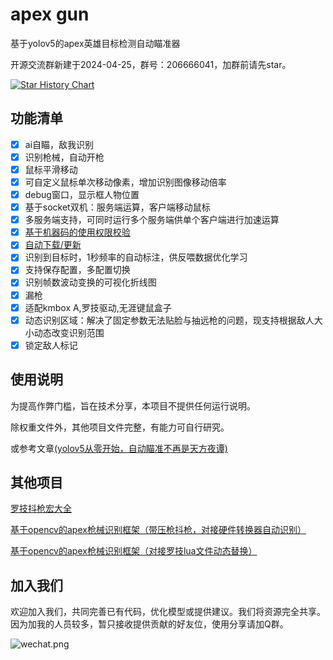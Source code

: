 # apex gun

基于yolov5的apex英雄目标检测自动瞄准器

开源交流群新建于2024-04-25，群号：206666041，加群前请先star。

[![Star History Chart](https://api.star-history.com/svg?repos=wdragondragon/apex-yolov5&type=Date)](https://star-history.com/#wdragondragon/apex-yolov5&Date)

## 功能清单

- [x] ai自瞄，敌我识别
- [x] 识别枪械，自动开枪
- [x] 鼠标平滑移动
- [x] 可自定义鼠标单次移动像素，增加识别图像移动倍率
- [x] debug窗口，显示框人物位置
- [x] 基于socket双机：服务端运算，客户端移动鼠标
- [x] 多服务端支持，可同时运行多个服务端供单个客户端进行加速运算
- [x] [基于机器码的使用权限校验](https://github.com/wdragondragon/apex_vaildate.git)
- [x] [自动下载/更新](https://github.com/wdragondragon/ag_auto_update.git)
- [x] 识别到目标时，1秒频率的自动标注，供反喂数据优化学习
- [x] 支持保存配置，多配置切换
- [x] 识别帧数波动变换的可视化折线图
- [x] 漏枪
- [x] 适配kmbox A,罗技驱动,无涯键鼠盒子
- [x] 动态识别区域：解决了固定参数无法贴脸与抽远枪的问题，现支持根据敌人大小动态改变识别范围
- [x] 锁定敌人标记

## 使用说明

为提高作弊门槛，旨在技术分享，本项目不提供任何运行说明。

除权重文件外，其他项目文件完整，有能力可自行研究。

或参考文章[(yolov5从零开始，自动瞄准不再是天方夜谭)](https://www.jianshu.com/p/84ad94250172)

## 其他项目

[罗技抖枪宏大全](https://github.com/wdragondragon/apex-shake-gun.git)

[基于opencv的apex枪械识别框架（带压枪抖枪，对接硬件转换器自动识别）](https://github.com/wdragondragon/ApexRecoils.git)

[基于opencv的apex枪械识别框架（对接罗技lua文件动态替换）](https://github.com/wdragondragon/ApexAutomaticGunSelection.git)

## 加入我们

欢迎加入我们，共同完善已有代码，优化模型或提供建议。我们将资源完全共享。因为加我的人员较多，暂只接收提供贡献的好友位，使用分享请加Q群。

![wechat.png](wechat.png)

